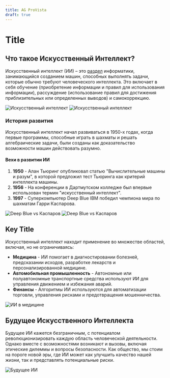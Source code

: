 ```yaml
---
title: AG ProVista
draft: true
---
```


# Title

## Что такое Искусственный Интеллект?

Искусственный интеллект (ИИ) – это [раздел](#key-title) информатики, занимающийся созданием машин, способных выполнять задачи, которые обычно требуют человеческого интеллекта. Это включает в себя обучение (приобретение информации и правил для использования информации), рассуждение (использование правил для достижения приблизительных или определенных выводов) и самокоррекцию.

![Искусственный интеллект](/frame-14.png)
![Искусственный интеллект](/frame-14.png)

### История развития

Искусственный интеллект начал развиваться в 1950-х годах, когда первые программы, способные играть в шахматы и решать алгебраические задачи, были созданы как доказательство возможности машин действовать разумно.

#### Вехи в развитии ИИ

1. **1950** - Алан Тьюринг опубликовал статью "Вычислительные машины и разум", в которой предложил тест Тьюринга как критерий интеллекта машины.
2. **1956** - На конференции в Дартмутском колледже был впервые использован термин "искусственный интеллект".
3. **1997** - Суперкомпьютер Deep Blue IBM победил чемпиона мира по шахматам Гарри Каспарова.

![Deep Blue vs Каспаров](/frame-15.png)
![Deep Blue vs Каспаров](/frame-16.png)

## Key Title

Искусственный интеллект находит применение во множестве областей, включая, но не ограничиваясь:

- **Медицина** - ИИ помогает в диагностировании болезней, предсказании исходов, разработке лекарств и персонализированной медицине.
- **Автомобильная промышленность** - Автономные или полуавтономные транспортные средства используют ИИ для управления движением и избежания аварий.
- **Финансы** - Алгоритмы ИИ используются для автоматизации торговли, управления рисками и предотвращения мошенничества.

![ИИ в медицине](/frame-16.png)

## Будущее Искусственного Интеллекта

Будущее ИИ кажется безграничным, с потенциалом революционизировать каждую область человеческой деятельности. Однако вместе с возможностями возникают и вызовы, включая этические дилеммы и вопросы безопасности. Как общество, мы стоим на пороге новой эры, где ИИ может как улучшить качество нашей жизни, так и представлять потенциальные риски.

![Будущее ИИ](/frame-14.png)